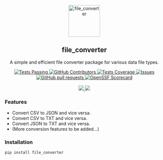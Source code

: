 <p align="center">
 <img width="100px" src="https://www.bing.com/images/create/create-an-image-for-a-python-library-called-file-c/65242ce396964ed4b85d3f7664c8cd75?id=U%2fqM8z29s0VIN0WtmUzWhQ%3d%3d&view=detailv2&idpp=genimg&FORM=GCRIDP&mode=overlay" align="center" alt="file_converter" />
 <h2 align="center">file_converter</h2>
 <p align="center">A simple and efficient file converter package for various data file types.</p>
</p>
</p>
  <p align="center">
    <a href="https://github.com/HenokB/file-converter/actions">
      <img alt="Tests Passing" src="https://github.com/HenokB/file-converter/workflows/Test/badge.svg" />
    </a>
    <a href="https://github.com/HenokB/file-converter/graphs/contributors">
      <img alt="GitHub Contributors" src="https://img.shields.io/github/contributors/HenokB/file-converter" />
    </a>
    <a href="https://codecov.io/gh/HenokB/file-converter">
      <img alt="Tests Coverage" src="https://codecov.io/gh/HenokB/file-converter/branch/master/graph/badge.svg" />
    </a>
    <a href="https://github.com/HenokB/file-converter/issues">
      <img alt="Issues" src="https://img.shields.io/github/issues/HenokB/file-converter?color=0088ff" />
    </a>
    <a href="https://github.com/HenokB/file-converter/pulls">
      <img alt="GitHub pull requests" src="https://img.shields.io/github/issues-pr/HenokB/file-converter?color=0088ff" />
    </a>
    <a href="https://securityscorecards.dev/viewer/?uri=github.com/HenokB/file-converter">
      <img alt="OpenSSF Scorecard" src="https://api.securityscorecards.dev/projects/github.com/HenokB/file-converter/badge" />
    </a>
    <br />
    <br />
    <a href="https://a.paddle.com/v2/click/16413/119403?link=1227">
      <img src="https://img.shields.io/badge/Supported%20by-VSCode%20Power%20User%20%E2%86%92-gray.svg?colorA=655BE1&colorB=4F44D6&style=for-the-badge"/>
    </a>
    <a href="https://a.paddle.com/v2/click/16413/119403?link=2345">
      <img src="https://img.shields.io/badge/Supported%20by-Node%20Cli.com%20%E2%86%92-gray.svg?colorA=61c265&colorB=4CAF50&style=for-the-badge"/>
    </a>
  </p>

### Features

- Convert CSV to JSON and vice versa.
- Convert CSV to TXT and vice versa.
- Convert JSON to TXT and vice versa.
- (More conversion features to be added…)

### Installation

```bash
pip install file_converter
```
